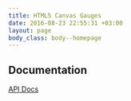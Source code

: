 ```yaml
---
title: HTML5 Canvas Gauges
date: 2016-08-23 22:55:31 +03:00
layout: page
body_class: body--homepage
---
```


## Documentation

[API Docs](docs/2.0.0/)
